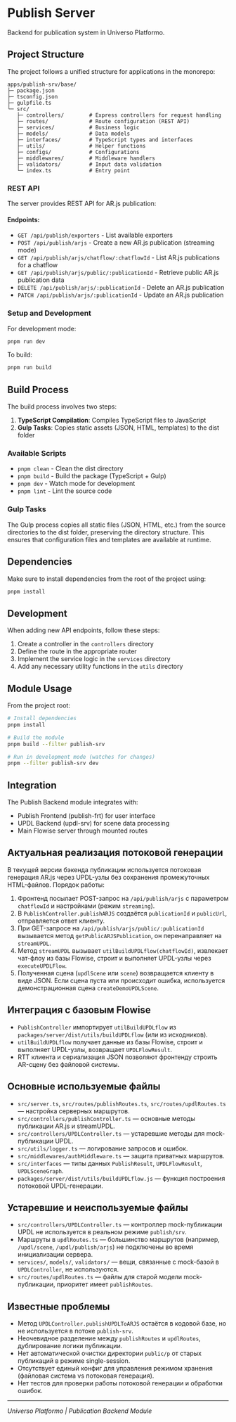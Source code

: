 # Publish Server

Backend for publication system in Universo Platformo.

## Project Structure

The project follows a unified structure for applications in the monorepo:

```
apps/publish-srv/base/
├─ package.json
├─ tsconfig.json
├─ gulpfile.ts
└─ src/
   ├─ controllers/        # Express controllers for request handling
   ├─ routes/             # Route configuration (REST API)
   ├─ services/           # Business logic
   ├─ models/             # Data models
   ├─ interfaces/         # TypeScript types and interfaces
   ├─ utils/              # Helper functions
   ├─ configs/            # Configurations
   ├─ middlewares/        # Middleware handlers
   ├─ validators/         # Input data validation
   └─ index.ts            # Entry point
```

### REST API

The server provides REST API for AR.js publication:

#### Endpoints:

-   `GET /api/publish/exporters` - List available exporters
-   `POST /api/publish/arjs` - Create a new AR.js publication (streaming mode)
-   `GET /api/publish/arjs/chatflow/:chatflowId` - List AR.js publications for a chatflow
-   `GET /api/publish/arjs/public/:publicationId` - Retrieve public AR.js publication data
-   `DELETE /api/publish/arjs/:publicationId` - Delete an AR.js publication
-   `PATCH /api/publish/arjs/:publicationId` - Update an AR.js publication

### Setup and Development

For development mode:

```bash
pnpm run dev
```

To build:

```bash
pnpm run build
```

## Build Process

The build process involves two steps:

1. **TypeScript Compilation**: Compiles TypeScript files to JavaScript
2. **Gulp Tasks**: Copies static assets (JSON, HTML, templates) to the dist folder

### Available Scripts

-   `pnpm clean` - Clean the dist directory
-   `pnpm build` - Build the package (TypeScript + Gulp)
-   `pnpm dev` - Watch mode for development
-   `pnpm lint` - Lint the source code

### Gulp Tasks

The Gulp process copies all static files (JSON, HTML, etc.) from the source directories to the dist folder, preserving the directory structure. This ensures that configuration files and templates are available at runtime.

## Dependencies

Make sure to install dependencies from the root of the project using:

```bash
pnpm install
```

## Development

When adding new API endpoints, follow these steps:

1. Create a controller in the `controllers` directory
2. Define the route in the appropriate router
3. Implement the service logic in the `services` directory
4. Add any necessary utility functions in the `utils` directory

## Module Usage

From the project root:

```bash
# Install dependencies
pnpm install

# Build the module
pnpm build --filter publish-srv

# Run in development mode (watches for changes)
pnpm --filter publish-srv dev
```

## Integration

The Publish Backend module integrates with:

-   Publish Frontend (publish-frt) for user interface
-   UPDL Backend (updl-srv) for scene data processing
-   Main Flowise server through mounted routes

## Актуальная реализация потоковой генерации

В текущей версии бэкенда публикации используется потоковая генерация AR.js через UPDL-узлы без сохранения промежуточных HTML-файлов. Порядок работы:

1. Фронтенд посылает POST-запрос на `/api/publish/arjs` с параметром `chatflowId` и настройками (режим `streaming`).
2. В `PublishController.publishARJS` создаётся `publicationId` и `publicUrl`, отправляется ответ клиенту.
3. При GET-запросе на `/api/publish/arjs/public/:publicationId` вызывается метод `getPublicARJSPublication`, он перенаправляет на `streamUPDL`.
4. Метод `streamUPDL` вызывает `utilBuildUPDLflow(chatflowId)`, извлекает чат-флоу из базы Flowise, строит и выполняет UPDL-узлы через `executeUPDLFlow`.
5. Полученная сцена (`updlScene` или `scene`) возвращается клиенту в виде JSON. Если сцена пуста или происходит ошибка, используется демонстрационная сцена `createDemoUPDLScene`.

## Интеграция с базовым Flowise

-   `PublishController` импортирует `utilBuildUPDLflow` из `packages/server/dist/utils/buildUPDLflow` (или из исходников).
-   `utilBuildUPDLflow` получает данные из базы Flowise, строит и выполняет UPDL-узлы, возвращает `UPDLFlowResult`.
-   RTT клиента и сериализация JSON позволяют фронтенду строить AR-сцену без файловой системы.

## Основные используемые файлы

-   `src/server.ts`, `src/routes/publishRoutes.ts`, `src/routes/updlRoutes.ts` — настройка серверных маршрутов.
-   `src/controllers/publishController.ts` — основные методы публикации AR.js и streamUPDL.
-   `src/controllers/UPDLController.ts` — устаревшие методы для mock-публикации UPDL.
-   `src/utils/logger.ts` — логирование запросов и ошибок.
-   `src/middlewares/authMiddleware.ts` — защита приватных маршрутов.
-   `src/interfaces` — типы данных `PublishResult`, `UPDLFlowResult`, `UPDLSceneGraph`.
-   `packages/server/dist/utils/buildUPDLflow.js` — функция построения потоковой UPDL-генерации.

## Устаревшие и неиспользуемые файлы

-   `src/controllers/UPDLController.ts` — контроллер mock-публикации UPDL не используется в реальном режиме `publish/srv`.
-   Маршруты в `updlRoutes.ts` — большинство маршрутов (например, `/updl/scene`, `/updl/publish/arjs`) не подключены во время инициализации сервера.
-   `services/`, `models/`, `validators/` — вещи, связанные с mock-базой в `UPDLController`, не используются.
-   `src/routes/updlRoutes.ts` — файлы для старой модели mock-публикации, приоритет имеет `publishRoutes`.

## Известные проблемы

-   Метод `UPDLController.publishUPDLToARJS` остаётся в кодовой базе, но не используется в потоке `publish-srv`.
-   Неочевидное разделение между `publishRoutes` и `updlRoutes`, дублирование логики публикации.
-   Нет автоматической очистки директории `public/p` от старых публикаций в режиме single-session.
-   Отсутствует единый конфиг для управления режимом хранения (файловая система vs потоковая генерация).
-   Нет тестов для проверки работы потоковой генерации и обработки ошибок.

---

_Universo Platformo | Publication Backend Module_
